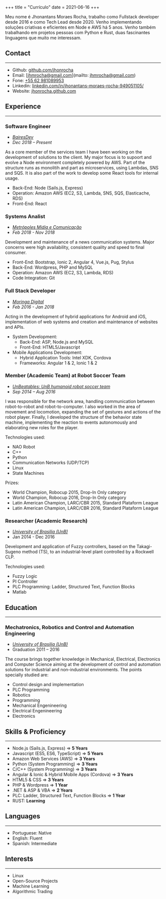 +++
title = "Currículo"
date = 2021-06-16
+++

Meu nome é Jhonantans Moraes Rocha, trabalho como Fullstack developer desde 2016 e como Tech Lead desde 2020.
Venho implementando soluções criativas e eficientes em Node e AWS há 5 anos.
Venho também trabalhando em projetos pessoas com Python e Rust, duas fascinantes linguagens que muito me interessam.

<!-- more -->

## Contact

---

- Github: [github.com/jhonrocha](https://github.com/jhonrocha)
- Email: [jhmrocha@gmail.com](mailto: jhmrocha@gmail.com)
- Fone: [+55 62 981089953](tel:+5562981089953)
- Linkedin: [linkedin.com/in/jhonantans-moraes-rocha-949051105/](https://www.linkedin.com/in/jhonantans-moraes-rocha-949051105/)
- Website: [jhonrocha.github.com](https://jhonrocha.github.com)

## Experience

---

### Software Engineer

- [*BairesDev*](http://bairesdev.com/)
- *Dec 2018 – Present*

As a core member of the services team I have been working on the development of
solutions to the client. My major focus is to supoort and evolve a Node environment
completely powered by AWS. Part of the structure runs as monolitih and part as
microservices, using Lambdas, SNS and SQS. It is also part of the work to develop
some React tools for internal usage.

- Back-End: Node (Sails.js, Express)
- Operation: Amazon AWS (EC2, S3, Lambda, SNS, SQS, Elasticache, RDS)
- Front-End: React

### Systems Analist

- [*Metrópoles Mídia e Comunicação*](https://www.metropoles.com/)
- *Feb 2018 - Nov 2018*

Development and maintenance of a news communication systems. Major concerns were
high availability, consistent quality and speed to final consumer.

- Front-End: Bootstrap, Ionic 2, Angular 4, Vue.js, Pug, Stylus
- Back-End: Wordpress, PHP and MySQL
- Operation: Amazon AWS (EC2, S3, Lambda, RDS)
- Code Integration: Git

### Full Stack Developer

- [*Moringa Digital*](http://www.moringadigital.com.br/)
- *Feb 2016 - Jan 2018*

Acting in the development of hybrid applications for Android and iOS,
implementation of web systems and creation and maintenance of websites and APIs.

- System Development:
  - Back-End: ASP, Node.js and MySQL
  - Front-End: HTML5/Javascript
- Mobile Applications Development:
  - Hybrid Application Tools: Intel XDK, Cordova
  - Frameworks: Angular 1 & 2, Ionic 1 & 2

### Member (Academic Team) at Robot Soccer Team

- [*UnBeatables: UnB humanoid robot soccer team*](https://www.facebook.com/unbeatablesbr/)
- *Sep 2014 – Aug 2016*

I was responsible for the network area, handling communication between robot-to-robot
and robot-to-computer. I also worked in the area of movement and locomotion,
expanding the set of gestures and actions of the robot player. Finally, I
developed the structure of the behavior state machine, implementing the reaction
to events autonomously and elaborating new roles for the player.

Technologies used:

- NAO Robot
- C++
- Python
- Communication Networks (UDP/TCP)
- Linux
- State Machines

Prizes:

- World Champion, Robocup 2015, Drop-In Only category
- World Champion, Robocup 2016, Drop-In Only category
- Latin American Champion, LARC/CBR 2015, Standard Plataform League
- Latin American Champion, LARC/CBR 2016, Standard Plataform League

### Researcher (Academic Research)

- [*University of Brasilia (UnB)*](http://unb.br/)
- Jan 2014 - Dec 2016

Development and application of Fuzzy controllers, based on the Takagi-Sugeno
method (TS), to an industrial-level plant controlled by a Rockwell CLP.

Technologies used:

- Fuzzy Logic
- PI Controller
- PLC Programming: Ladder, Structured Text, Function Blocks
- Matlab

## Education

---

### Mechatronics, Robotics and Control and Automation Engineering

- [*University of Brasilia (UnB)*](http://unb.br/)
- Graduation 2011 – 2016

The course brings together knowledge in Mechanical, Electrical, Electronics and
Computer Science aiming at the development of control and automation solutions
for industrial and non-industrial environments. The points specially studied are:

- Control design and implementation
- PLC Programming
- Robotics
- Programming
- Mechanical Engenineering
- Electrical Engenineering
- Electronics

## Skills & Proficiency

---

- Node.js (Sails.js, Express) => **5 Years**
- Javascript (ES5, ES6, TypeScript) => **5 Years**
- Amazon Web Services (AWS) => **3 Years**
- Python (System Programming) => **3 Years**
- C/C++ (System Programming) => **3 Years**
- Angular & Ionic & Hybrid Mobile Apps (Cordova) => **3 Years**
- HTML5 & CSS => **3 Years**
- PHP & Wordpress => **1 Year**
- .NET & ASP & VBA => **2 Years**
- PLC: Ladder, Structured Text, Function Blocks => **1 Year**
- RUST: **Learning**

## Languages

---

- Portuguese: Native
- English: Fluent
- Spanish: Intermediate

## Interests

---

- Linux
- Open-Source Projects
- Machine Learning
- Algorithmic Trading
